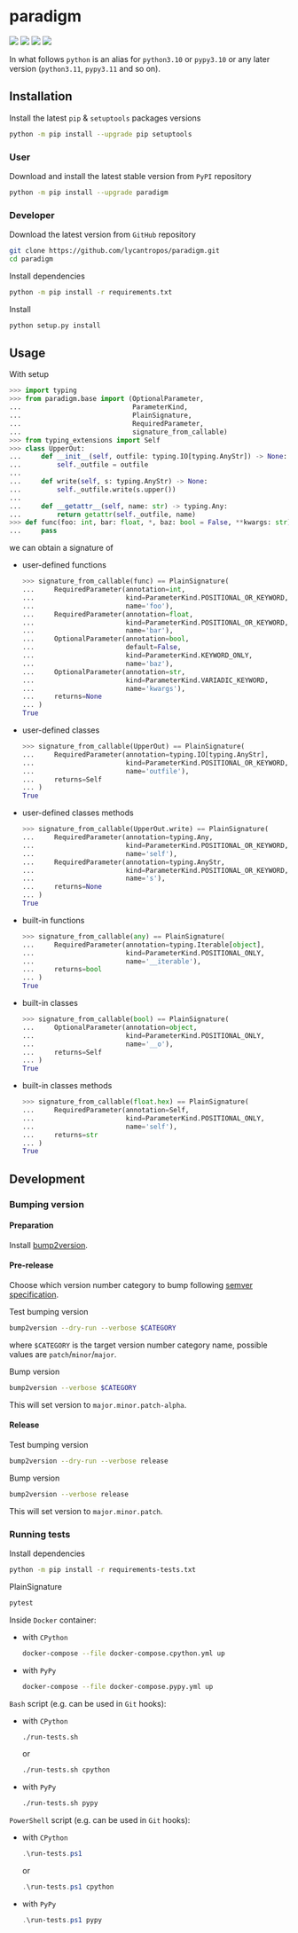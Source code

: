 paradigm
========

[![](https://github.com/lycantropos/paradigm/workflows/CI/badge.svg)](https://github.com/lycantropos/paradigm/actions/workflows/ci.yml "Github Actions")
[![](https://codecov.io/gh/lycantropos/paradigm/branch/master/graph/badge.svg)](https://codecov.io/gh/lycantropos/paradigm "Codecov")
[![](https://img.shields.io/github/license/lycantropos/paradigm.svg)](https://github.com/lycantropos/paradigm/blob/master/LICENSE "License")
[![](https://badge.fury.io/py/paradigm.svg)](https://badge.fury.io/py/paradigm "PyPI")

In what follows `python` is an alias for `python3.10` or `pypy3.10`
or any later version (`python3.11`, `pypy3.11` and so on).

Installation
------------

Install the latest `pip` & `setuptools` packages versions
```bash
python -m pip install --upgrade pip setuptools
```

### User

Download and install the latest stable version from `PyPI` repository
```bash
python -m pip install --upgrade paradigm
```

### Developer

Download the latest version from `GitHub` repository
```bash
git clone https://github.com/lycantropos/paradigm.git
cd paradigm
```

Install dependencies
```bash
python -m pip install -r requirements.txt
```

Install
```bash
python setup.py install
```

Usage
-----

With setup
```python
>>> import typing
>>> from paradigm.base import (OptionalParameter,
...                            ParameterKind,
...                            PlainSignature,
...                            RequiredParameter,
...                            signature_from_callable)
>>> from typing_extensions import Self
>>> class UpperOut:
...     def __init__(self, outfile: typing.IO[typing.AnyStr]) -> None:
...         self._outfile = outfile
...
...     def write(self, s: typing.AnyStr) -> None:
...         self._outfile.write(s.upper())
...
...     def __getattr__(self, name: str) -> typing.Any:
...         return getattr(self._outfile, name)
>>> def func(foo: int, bar: float, *, baz: bool = False, **kwargs: str) -> None:
...     pass

```
we can obtain a signature of
- user-defined functions
  ```python
  >>> signature_from_callable(func) == PlainSignature(
  ...     RequiredParameter(annotation=int,
  ...                       kind=ParameterKind.POSITIONAL_OR_KEYWORD,
  ...                       name='foo'),
  ...     RequiredParameter(annotation=float,
  ...                       kind=ParameterKind.POSITIONAL_OR_KEYWORD,
  ...                       name='bar'),
  ...     OptionalParameter(annotation=bool,
  ...                       default=False,
  ...                       kind=ParameterKind.KEYWORD_ONLY,
  ...                       name='baz'),
  ...     OptionalParameter(annotation=str,
  ...                       kind=ParameterKind.VARIADIC_KEYWORD,
  ...                       name='kwargs'),
  ...     returns=None
  ... )
  True

  ```
- user-defined classes
  ```python
  >>> signature_from_callable(UpperOut) == PlainSignature(
  ...     RequiredParameter(annotation=typing.IO[typing.AnyStr],
  ...                       kind=ParameterKind.POSITIONAL_OR_KEYWORD,
  ...                       name='outfile'),
  ...     returns=Self
  ... )
  True

  ```
- user-defined classes methods
  ```python
  >>> signature_from_callable(UpperOut.write) == PlainSignature(
  ...     RequiredParameter(annotation=typing.Any,
  ...                       kind=ParameterKind.POSITIONAL_OR_KEYWORD,
  ...                       name='self'),
  ...     RequiredParameter(annotation=typing.AnyStr,
  ...                       kind=ParameterKind.POSITIONAL_OR_KEYWORD,
  ...                       name='s'),
  ...     returns=None
  ... )
  True

  ```
- built-in functions
  ```python
  >>> signature_from_callable(any) == PlainSignature(
  ...     RequiredParameter(annotation=typing.Iterable[object],
  ...                       kind=ParameterKind.POSITIONAL_ONLY,
  ...                       name='__iterable'),
  ...     returns=bool
  ... )
  True

  ```
- built-in classes
  ```python
  >>> signature_from_callable(bool) == PlainSignature(
  ...     OptionalParameter(annotation=object,
  ...                       kind=ParameterKind.POSITIONAL_ONLY,
  ...                       name='__o'),
  ...     returns=Self
  ... )
  True

  ```
- built-in classes methods
  ```python
  >>> signature_from_callable(float.hex) == PlainSignature(
  ...     RequiredParameter(annotation=Self,
  ...                       kind=ParameterKind.POSITIONAL_ONLY,
  ...                       name='self'),
  ...     returns=str
  ... )
  True

  ```

Development
-----------

### Bumping version

#### Preparation

Install
[bump2version](https://github.com/c4urself/bump2version#installation).

#### Pre-release

Choose which version number category to bump following [semver
specification](http://semver.org/).

Test bumping version
```bash
bump2version --dry-run --verbose $CATEGORY
```

where `$CATEGORY` is the target version number category name, possible
values are `patch`/`minor`/`major`.

Bump version
```bash
bump2version --verbose $CATEGORY
```

This will set version to `major.minor.patch-alpha`.

#### Release

Test bumping version
```bash
bump2version --dry-run --verbose release
```

Bump version
```bash
bump2version --verbose release
```

This will set version to `major.minor.patch`.

### Running tests

Install dependencies
```bash
python -m pip install -r requirements-tests.txt
```

PlainSignature
```bash
pytest
```

Inside `Docker` container:
- with `CPython`
  ```bash
  docker-compose --file docker-compose.cpython.yml up
  ```
- with `PyPy`
  ```bash
  docker-compose --file docker-compose.pypy.yml up
  ```

`Bash` script (e.g. can be used in `Git` hooks):
- with `CPython`
  ```bash
  ./run-tests.sh
  ```
  or
  ```bash
  ./run-tests.sh cpython
  ```

- with `PyPy`
  ```bash
  ./run-tests.sh pypy
  ```

`PowerShell` script (e.g. can be used in `Git` hooks):
- with `CPython`
  ```powershell
  .\run-tests.ps1
  ```
  or
  ```powershell
  .\run-tests.ps1 cpython
  ```
- with `PyPy`
  ```powershell
  .\run-tests.ps1 pypy
  ```
